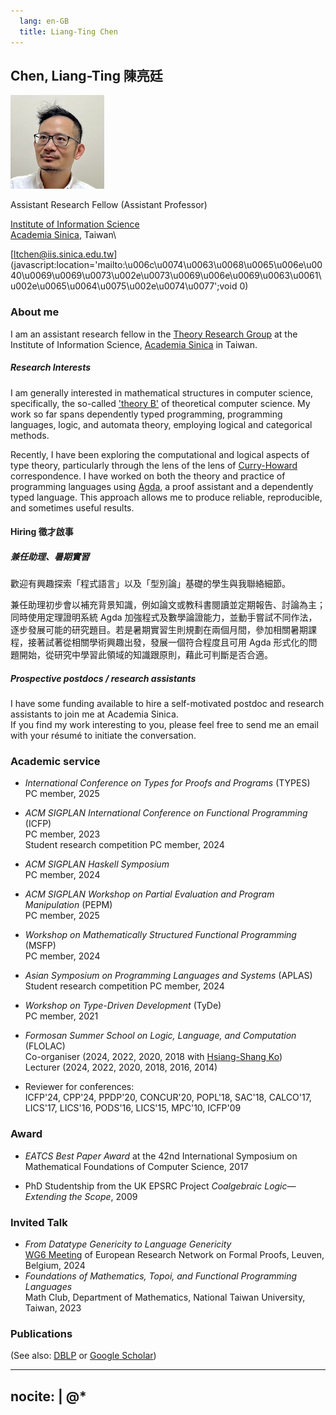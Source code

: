 ```yaml
---
  lang: en-GB
  title: Liang-Ting Chen
---
```


## __Chen, Liang-Ting 陳亮廷__

<img src="/img/profile.jpg" srcset="/img/profile-hires.jpg 2x" class="float-sm-end rounded-circle p-5">

Assistant Research Fellow (Assistant Professor)

[Institute of Information Science](https://www.iis.sinica.edu.tw)\
[Academia Sinica](https://www.sinica.edu.tw/), Taiwan\

[ltchen@iis.sinica.edu.tw](javascript:location='&#109;&#97;i&#108;t&#111;&#58;\u006c\u0074\u0063\u0068\u0065\u006e\u0040\u0069\u0069\u0073\u002e\u0073\u0069\u006e\u0069\u0063\u0061\u002e\u0065\u0064\u0075\u002e\u0074\u0077';void 0)

### About me

I am an assistant research fellow in the [Theory Research Group](https://www.iis.sinica.edu.tw/en/page/ResearchOverview/Groups/Theory.html) at the Institute of Information Science, [Academia Sinica](https://en.wikipedia.org/wiki/Academia_Sinica) in Taiwan.

##### Research Interests

I am generally interested in mathematical structures in computer science, specifically, the so-called ['theory B'](https://cstheory.stackexchange.com/a/1523/51895) of theoretical computer science.
My work so far spans dependently typed programming, programming languages, logic, and automata theory, employing logical and categorical methods.

Recently, I have been exploring the computational and logical aspects of type theory, particularly through the lens of the lens of [Curry-Howard](https://en.wikipedia.org/wiki/Curry–Howard_correspondence) correspondence.
I have worked on both the theory and practice of programming languages using [Agda](https://agda.readthedocs.io/), a proof assistant and a dependently typed language.
This approach allows me to produce reliable, reproducible, and sometimes useful results.

#### Hiring 徵才啟事

##### 兼任助理、暑期實習

歡迎有興趣探索「程式語言」以及「型別論」基礎的學生與我聯絡細節。

兼任助理初步會以補充背景知識，例如論文或教科書閱讀並定期報告、討論為主；同時使用定理證明系統 Agda 加強程式及數學論證能力，並動手嘗試不同作法，逐步發展可能的研究題目。若是暑期實習生則規劃在兩個月間，參加相關暑期課程，接著試著從相關學術興趣出發，發展一個符合程度且可用 Agda 形式化的問題開始，從研究中學習此領域的知識跟原則，藉此可判斷是否合適。 

##### Prospective postdocs / research assistants

I have some funding available to hire a self-motivated postdoc and research assistants to join me at Academia Sinica.\
If you find my work interesting to you, please feel free to send me an email with your résumé to initiate the conversation.

### Academic service

* *International Conference on Types for Proofs and Programs* (TYPES)\
  PC member, 2025
  
* *ACM SIGPLAN International Conference on Functional Programming* (ICFP)\
  PC member, 2023\
  Student research competition PC member, 2024

* *ACM SIGPLAN Haskell Symposium*\
  PC member, 2024

* *ACM SIGPLAN Workshop on Partial Evaluation and Program Manipulation* (PEPM)\
  PC member, 2025

* *Workshop on Mathematically Structured Functional Programming* (MSFP)\
  PC member, 2024

* *Asian Symposium on Programming Languages and Systems* (APLAS)\
  Student research competition PC member, 2024

* *Workshop on Type-Driven Development* (TyDe)\
  PC member, 2021

* *Formosan Summer School on Logic, Language, and Computation* (FLOLAC)\
  Co-organiser (2024, 2022, 2020, 2018 with [Hsiang-Shang Ko](https://josh-hs-ko.github.io))\
  Lecturer (2024, 2022, 2020, 2018, 2016, 2014)

* Reviewer for conferences:\
  ICFP'24, CPP'24, PPDP'20, CONCUR'20, POPL'18, SAC'18, CALCO'17, LICS'17, LICS'16, PODS'16, LICS'15, MPC'10, ICFP'09

### Award

* *EATCS Best Paper Award* at the 42nd International Symposium on Mathematical Foundations of Computer Science, 2017

* PhD Studentship from the UK EPSRC Project *Coalgebraic Logic—Extending the Scope*, 2009

### Invited Talk

* *From Datatype Genericity to Language Genericity*\
  [WG6 Meeting](https://europroofnet.github.io/wg6-leuven/) of European Research Network on Formal Proofs, Leuven, Belgium, 2024
* *Foundations of Mathematics, Topoi, and Functional Programming Languages*\
  Math Club, Department of Mathematics, National Taiwan University, Taiwan, 2023

### Publications

(See also: [DBLP](https://dblp.org/pid/153/3116-1.html) or [Google Scholar](https://scholar.google.com/citations?user=9jA3dngAAAAJ))

---
nocite: |
  @*
---
